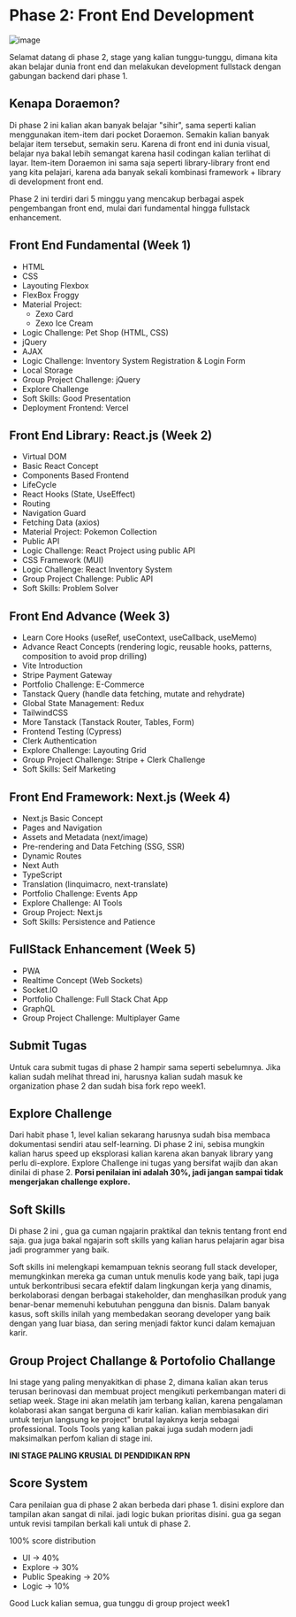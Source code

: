 # Phase 2: Front End Development

![image](https://github.com/user-attachments/assets/4e62769d-749f-45e7-9d65-ee1fcec201d0)

Selamat datang di phase 2, stage yang kalian tunggu-tunggu, dimana kita akan belajar dunia front end dan melakukan development fullstack dengan gabungan backend dari phase 1.

## Kenapa Doraemon?

Di phase 2 ini kalian akan banyak belajar "sihir", sama seperti kalian menggunakan item-item dari pocket Doraemon. Semakin kalian banyak belajar item tersebut, semakin seru. Karena di front end ini dunia visual, belajar nya bakal lebih semangat karena hasil codingan kalian terlihat di layar. Item-item Doraemon ini sama saja seperti library-library front end yang kita pelajari, karena ada banyak sekali kombinasi framework + library di development front end.

Phase 2 ini terdiri dari 5 minggu yang mencakup berbagai aspek pengembangan front end, mulai dari fundamental hingga fullstack enhancement.

## Front End Fundamental (Week 1)

- HTML
- CSS
- Layouting Flexbox
- FlexBox Froggy
- Material Project:
  - Zexo Card
  - Zexo Ice Cream
- Logic Challenge: Pet Shop (HTML, CSS)
- jQuery
- AJAX
- Logic Challenge: Inventory System Registration & Login Form
- Local Storage
- Group Project Challenge: jQuery
- Explore Challenge
- Soft Skills: Good Presentation
- Deployment Frontend: Vercel

## Front End Library: React.js (Week 2)

- Virtual DOM
- Basic React Concept
- Components Based Frontend
- LifeCycle
- React Hooks (State, UseEffect)
- Routing
- Navigation Guard
- Fetching Data (axios)
- Material Project: Pokemon Collection
- Public API
- Logic Challenge: React Project using public API
- CSS Framework (MUI)
- Logic Challenge: React Inventory System
- Group Project Challenge: Public API
- Soft Skills: Problem Solver

## Front End Advance (Week 3)

- Learn Core Hooks (useRef, useContext, useCallback, useMemo)
- Advance React Concepts (rendering logic, reusable hooks, patterns, composition to avoid prop drilling)
- Vite Introduction
- Stripe Payment Gateway
- Portfolio Challenge: E-Commerce
- Tanstack Query (handle data fetching, mutate and rehydrate)
- Global State Management: Redux
- TailwindCSS
- More Tanstack (Tanstack Router, Tables, Form)
- Frontend Testing (Cypress)
- Clerk Authentication
- Explore Challenge: Layouting Grid
- Group Project Challenge: Stripe + Clerk Challenge
- Soft Skills: Self Marketing

## Front End Framework: Next.js (Week 4)

- Next.js Basic Concept
- Pages and Navigation
- Assets and Metadata (next/image)
- Pre-rendering and Data Fetching (SSG, SSR)
- Dynamic Routes
- Next Auth
- TypeScript
- Translation (linquimacro, next-translate)
- Portfolio Challenge: Events App
- Explore Challenge: AI Tools
- Group Project: Next.js
- Soft Skills: Persistence and Patience

## FullStack Enhancement (Week 5)

- PWA
- Realtime Concept (Web Sockets)
- Socket.IO
- Portfolio Challenge: Full Stack Chat App
- GraphQL
- Group Project Challenge: Multiplayer Game

## Submit Tugas

Untuk cara submit tugas di phase 2 hampir sama seperti sebelumnya. Jika kalian sudah melihat thread ini, harusnya kalian sudah masuk ke organization phase 2 dan sudah bisa fork repo week1.

## Explore Challenge

Dari habit phase 1, level kalian sekarang harusnya sudah bisa membaca dokumentasi sendiri atau self-learning. Di phase 2 ini, sebisa mungkin kalian harus speed up eksplorasi kalian karena akan banyak library yang perlu di-explore. Explore Challenge ini tugas yang bersifat wajib dan akan dinilai di phase 2.
**Porsi penilaian ini adalah 30%, jadi jangan sampai tidak mengerjakan challenge explore.**

## Soft Skills

Di phase 2 ini , gua ga cuman ngajarin praktikal dan teknis tentang front end saja. gua juga bakal ngajarin soft skills yang kalian harus pelajarin agar bisa jadi programmer yang baik.

Soft skills ini melengkapi kemampuan teknis seorang full stack developer, memungkinkan mereka ga cuman untuk menulis kode yang baik, tapi juga untuk berkontribusi secara efektif dalam lingkungan kerja yang dinamis, berkolaborasi dengan berbagai stakeholder, dan menghasilkan produk yang benar-benar memenuhi kebutuhan pengguna dan bisnis. Dalam banyak kasus, soft skills inilah yang membedakan seorang developer yang baik dengan yang luar biasa, dan sering menjadi faktor kunci dalam kemajuan karir.

## Group Project Challange & Portofolio Challange

Ini stage yang paling menyakitkan di phase 2, dimana kalian akan terus terusan berinovasi dan membuat project mengikuti perkembangan materi di setiap week.
Stage ini akan melatih jam terbang kalian, karena pengalaman kolaborasi akan sangat berguna di karir kalian. kalian membiasakan diri untuk terjun langsung ke project" brutal layaknya kerja sebagai professional.
Tools Tools yang kalian pakai juga sudah modern jadi maksimalkan perfom kalian di stage ini.

**INI STAGE PALING KRUSIAL DI PENDIDIKAN RPN**

## Score System

Cara penilaian gua di phase 2 akan berbeda dari phase 1. disini explore dan tampilan akan sangat di nilai. jadi logic bukan prioritas disini. gua ga segan untuk revisi tampilan berkali kali untuk di phase 2.

100% score distribution

- UI -> 40%
- Explore -> 30%
- Public Speaking -> 20%
- Logic -> 10%

Good Luck kalian semua, gua tunggu di group project week1
